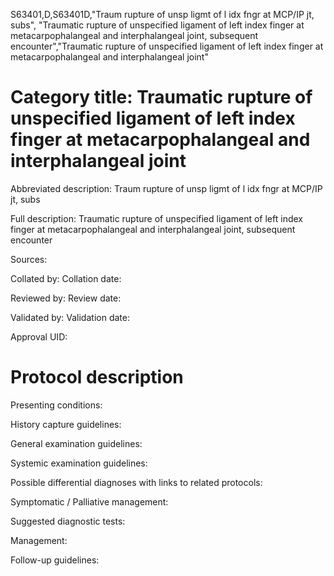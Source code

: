 S63401,D,S63401D,"Traum rupture of unsp ligmt of l idx fngr at MCP/IP jt, subs", "Traumatic rupture of unspecified ligament of left index finger at metacarpophalangeal and interphalangeal joint, subsequent encounter","Traumatic rupture of unspecified ligament of left index finger at metacarpophalangeal and interphalangeal joint"
# Category title: Traumatic rupture of unspecified ligament of left index finger at metacarpophalangeal and interphalangeal joint

Abbreviated description: Traum rupture of unsp ligmt of l idx fngr at MCP/IP jt, subs

Full description: Traumatic rupture of unspecified ligament of left index finger at metacarpophalangeal and interphalangeal joint, subsequent encounter

Sources:

Collated by:
Collation date:

Reviewed by:
Review date:

Validated by:
Validation date:

Approval UID:

# Protocol description

Presenting conditions:

History capture guidelines:

General examination guidelines:

Systemic examination guidelines:

Possible differential diagnoses with links to related protocols:

Symptomatic / Palliative management:

Suggested diagnostic tests:

Management:

Follow-up guidelines:
